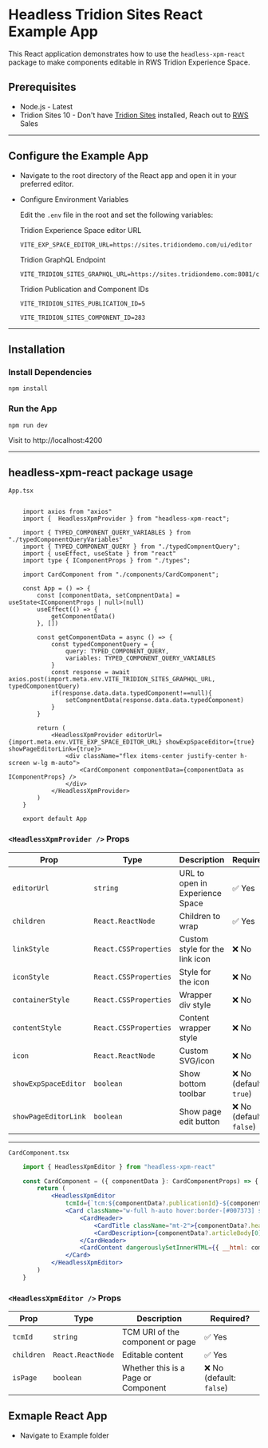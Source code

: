 # Headless Tridion Sites React Example App

This React application demonstrates how to use the `headless-xpm-react` package to make components editable in RWS Tridion Experience Space.


##  Prerequisites

- Node.js - Latest
- Tridion Sites 10 - Don't have <a href="https://www.rws.com/content-management/tridion/sites/">Tridion Sites</a> installed, Reach out to <a href="https://rws.com" title="rws" target="_blank">RWS</a> Sales

---

## Configure the Example App

- Navigate to the root directory of the React app and open it in your preferred editor.

- Configure Environment Variables

    Edit the `.env` file in the root and set the following variables:

    Tridion Experience Space editor URL

    ```env
    VITE_EXP_SPACE_EDITOR_URL=https://sites.tridiondemo.com/ui/editor
    ```

    Tridion GraphQL Endpoint

    ```env
    VITE_TRIDION_SITES_GRAPHQL_URL=https://sites.tridiondemo.com:8081/cd/api
    ```

    Tridion Publication and Component IDs

    ```env
    VITE_TRIDION_SITES_PUBLICATION_ID=5

    VITE_TRIDION_SITES_COMPONENT_ID=283
    ```
---

## Installation

### Install Dependencies
        
    npm install

### Run the App

    npm run dev
		
Visit to http://localhost:4200		
		
---		
		
	

	
## headless-xpm-react package usage	
 
`App.tsx`

```tsx

    import axios from "axios"
    import {  HeadlessXpmProvider } from "headless-xpm-react";

    import { TYPED_COMPONENT_QUERY_VARIABLES } from "./typedComponentQueryVariables"
    import { TYPED_COMPONENT_QUERY } from "./typedCompnentQuery";
    import { useEffect, useState } from "react"
    import type { IComponentProps } from "./types";

    import CardComponent from "./components/CardComponent";

    const App = () => {
        const [componentData, setCompnentData] = useState<IComponentProps | null>(null)
        useEffect(() => {
            getComponentData()
        }, [])

        const getComponentData = async () => {
            const typedComponentQuery = {
                query: TYPED_COMPONENT_QUERY,
                variables: TYPED_COMPONENT_QUERY_VARIABLES
            }
            const response = await axios.post(import.meta.env.VITE_TRIDION_SITES_GRAPHQL_URL, typedComponentQuery)
            if(response.data.data.typedComponent!==null){
                setCompnentData(response.data.data.typedComponent)
            }
        }

        return (
            <HeadlessXpmProvider editorUrl={import.meta.env.VITE_EXP_SPACE_EDITOR_URL} showExpSpaceEditor={true} showPageEditorLink={true}>
                <div className="flex items-center justify-center h-screen w-lg m-auto">
                    <CardComponent componentData={componentData as IComponentProps} />
                </div>
            </HeadlessXpmProvider>
        )
    }

    export default App
```

### `<HeadlessXpmProvider />` Props


| Prop                 | Type                  | Description                     | Required?               |
| -------------------- | --------------------- | ------------------------------- | ----------------------- |
| `editorUrl`          | `string`              | URL to open in Experience Space | ✅ Yes                   |
| `children`           | `React.ReactNode`     | Children to wrap                | ✅ Yes                   |
| `linkStyle`          | `React.CSSProperties` | Custom style for the link icon  | ❌ No                    |
| `iconStyle`          | `React.CSSProperties` | Style for the icon              | ❌ No                    |
| `containerStyle`     | `React.CSSProperties` | Wrapper div style               | ❌ No                    |
| `contentStyle`       | `React.CSSProperties` | Content wrapper style           | ❌ No                    |
| `icon`               | `React.ReactNode`     | Custom SVG/icon                 | ❌ No                    |
| `showExpSpaceEditor` | `boolean`             | Show bottom toolbar             | ❌ No (default: `true`)  |
| `showPageEditorLink` | `boolean`             | Show page edit button           | ❌ No (default: `false`) |

---

`CardComponent.tsx`

```jsx
    import { HeadlessXpmEditor } from "headless-xpm-react"

    const CardComponent = ({ componentData }: CardComponentProps) => {
        return (
            <HeadlessXpmEditor 
                tcmId={`tcm:${componentData?.publicationId}-${componentData?.itemId}`}>
                <Card className="w-full h-auto hover:border-[#007373] shadow-lg">
                    <CardHeader>
                        <CardTitle className="mt-2">{componentData?.headline}</CardTitle>
                        <CardDescription>{componentData?.articleBody[0]?.subheading}</CardDescription>
                    </CardHeader>
                    <CardContent dangerouslySetInnerHTML={{ __html: componentData?.articleBody[0]?.content?.html as string }} />
                </Card>
            </HeadlessXpmEditor>
        )
    }

```

### `<HeadlessXpmEditor />` Props

| Prop       | Type              | Description                         | Required?               |
| ---------- | ----------------- | ----------------------------------- | ----------------------- |
| `tcmId`    | `string`          | TCM URI of the component or page    | ✅ Yes                   |
| `children` | `React.ReactNode` | Editable content                    | ✅ Yes                   |
| `isPage`   | `boolean`         | Whether this is a Page or Component | ❌ No (default: `false`) |



## Exmaple React App

- Navigate to Example folder 
